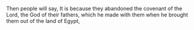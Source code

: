Then people will say, It is because they abandoned the covenant of the Lord, the God of their fathers, which he made with them when he brought them out of the land of Egypt,

